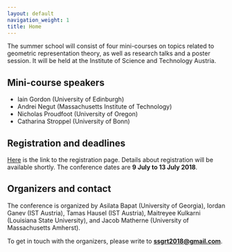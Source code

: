 ```yaml
---
layout: default
navigation_weight: 1
title: Home
---
```


The summer school will consist of four mini-courses on topics related to geometric representation theory, as well as research talks and a poster session.
It will be held at the Institute of Science and Technology Austria.

## Mini-course speakers

* Iain Gordon (University of Edinburgh)
* Andrei Negut (Massachusetts Institute of Technology)
* Nicholas Proudfoot (University of Oregon)
* Catharina Stroppel (University of Bonn)

## Registration and deadlines

<!-- The registration deadline is **date**. -->
[Here](registration) is the link to the registration page.
Details about registration will be available shortly.
The conference dates are **9 July to 13 July 2018**.


## Organizers and contact

The conference is organized by Asilata Bapat (University of Georgia), Iordan Ganev (IST Austria), Tamas Hausel (IST Austria), Maitreyee Kulkarni (Louisiana State University), and Jacob Matherne (University of Massachusetts Amherst).

To get in touch with the organizers, please write to **ssgrt2018@gmail.com**.

